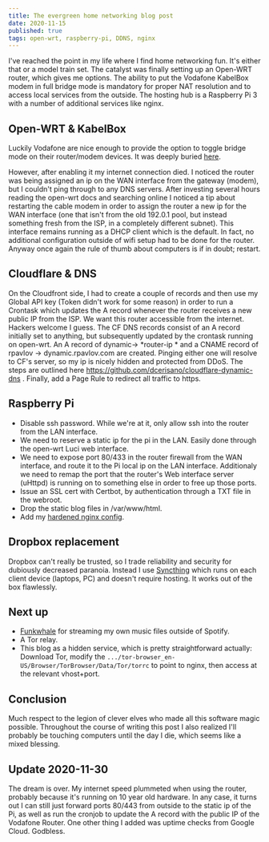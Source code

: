 ```yaml
---
title: The evergreen home networking blog post
date: 2020-11-15
published: true
tags: open-wrt, raspberry-pi, DDNS, nginx
---
```

I've reached the point in my life where I find home networking fun. It's either that or a model train set. The catalyst was finally setting up an Open-WRT router, which gives me options. The ability to put the Vodafone KabelBox modem in full bridge mode is mandatory for proper NAT resolution and to access local services from the outside. The hosting hub is a Raspberry Pi 3 with a number of additional services like nginx.

## Open-WRT & KabelBox

Luckily Vodafone are nice enough to provide the option to toggle bridge mode on their router/modem devices. It was deeply buried [here](https://kabel.vodafone.de/meinkabel/einstellungen/interneteinstellungen/bridgemode_tipps#).

However, after enabling it my internet connection died. I noticed the router was being assigned an ip on the WAN interface from the gateway (modem), but I couldn't ping through to any DNS servers.  After investing several hours reading the open-wrt docs and searching online I noticed a tip about restarting the cable modem in order to assign the router a new ip for the WAN interface (one that isn't from the old 192.0.1 pool, but instead something fresh from the ISP, in a completely different subnet). This interface remains running as a DHCP client which is the default. In fact, no additional configuration outside of wifi setup had to be done for the router. Anyway once again the rule of thumb about computers is if in doubt; restart.

## Cloudflare & DNS

On the Cloudfront side, I had to create a couple of records and then use my Global API key (Token didn't work for some reason) in order to run a Crontask which updates the A record whenever the router receives a new public IP from the ISP. We want this router accessible from the internet. Hackers welcome I guess. The CF DNS records consist of an A record initially set to anything, but subsequently updated by the crontask running on open-wrt. An A record of dynamic-> *router-ip * and a CNAME record of rpavlov -> dynamic.rpavlov.com are created. Pinging either one will resolve to CF's server, so my ip is nicely hidden and protected from DDoS. The steps are outlined here https://github.com/dcerisano/cloudflare-dynamic-dns . Finally, add a Page Rule to redirect all traffic to https.

## Raspberry Pi

* Disable ssh password. While we're at it, only allow ssh into the router from the LAN interface.
* We need to reserve a static ip for the pi in the LAN. Easily done through the open-wrt Luci web interface.
* We need to expose port 80/433 in the router firewall from the WAN interface, and route it to the Pi local ip on the LAN interface. Additionaly we need to remap the port that the router's Web interface server (uHttpd) is running on to something else in order to free up those ports.
* Issue an SSL cert with Certbot, by authentication through a TXT file in the webroot.
* Drop the static blog files in /var/www/html.
* Add my [hardened nginx config](https://github.com/rpavlov/nginx).

## Dropbox replacement

Dropbox can't really be trusted, so I trade reliability and security for dubiously decreased paranoia. Instead I use [Syncthing](https://syncthing.net/) which runs on each client device (laptops, PC)  and doesn't require hosting. It works out of the box flawlessly.

## Next up

* [Funkwhale](https://funkwhale.audio/) for streaming my own music files outside of Spotify.
* A Tor relay.
* This blog as a hidden service, which is pretty straightforward actually: Download Tor, modify the `.../tor-browser_en-US/Browser/TorBrowser/Data/Tor/torrc` to point to nginx, then access at the relevant vhost+port.

## Conclusion

Much respect to the legion of clever elves who made all this software magic possible. Throughout the course of writing this post I also realized I'll probably be touching computers until the day I die, which seems like a mixed blessing.

## Update 2020-11-30

The dream is over. My internet speed plummeted when using the router, probably because it's running on 10 year old hardware.  In any case, it turns out I can still just forward ports 80/443 from outside to the static ip of the Pi, as well as run the cronjob to update the A record with the public IP of the Vodafone Router. One other thing I added was uptime checks from Google Cloud. Godbless.